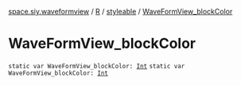 [space.siy.waveformview](../../index.md) / [R](../index.md) / [styleable](index.md) / [WaveFormView_blockColor](./-wave-form-view_block-color.md)

# WaveFormView_blockColor

`static var WaveFormView_blockColor: `[`Int`](https://kotlinlang.org/api/latest/jvm/stdlib/kotlin/-int/index.html)
`static var WaveFormView_blockColor: `[`Int`](https://kotlinlang.org/api/latest/jvm/stdlib/kotlin/-int/index.html)